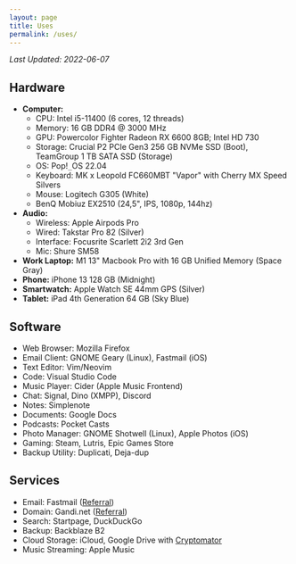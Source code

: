 ```yaml
---
layout: page
title: Uses
permalink: /uses/
---
```

*Last Updated: 2022-06-07*

## Hardware

* **Computer:**
	+ CPU: Intel i5-11400 (6 cores, 12 threads)
	+ Memory: 16 GB DDR4 @ 3000 MHz
	+ GPU: Powercolor Fighter Radeon RX 6600 8GB; Intel HD 730
	+ Storage: Crucial P2 PCIe Gen3 256 GB NVMe SSD (Boot), TeamGroup 1 TB SATA SSD (Storage)
	+ OS: Pop!`_`OS 22.04
	+ Keyboard: MK x Leopold FC660MBT "Vapor" with Cherry MX Speed Silvers
	+ Mouse: Logitech G305 (White)
	+ BenQ Mobiuz EX2510 (24,5", IPS, 1080p, 144hz)
* **Audio:**
	* Wireless: Apple Airpods Pro
	* Wired: Takstar Pro 82 (Silver)
	* Interface: Focusrite Scarlett 2i2 3rd Gen
	* Mic: Shure SM58
* **Work Laptop:** M1 13" Macbook Pro with 16 GB Unified Memory (Space Gray)
* **Phone:** iPhone 13 128 GB (Midnight)
* **Smartwatch:** Apple Watch SE 44mm GPS (Silver)
* **Tablet:** iPad 4th Generation 64 GB (Sky Blue)

## Software
* Web Browser: Mozilla Firefox
* Email Client: GNOME Geary (Linux), Fastmail (iOS)
* Text Editor: Vim/Neovim
* Code: Visual Studio Code
* Music Player: Cider (Apple Music Frontend)
* Chat: Signal, Dino (XMPP), Discord
* Notes: Simplenote
* Documents: Google Docs
* Podcasts: Pocket Casts
* Photo Manager: GNOME Shotwell (Linux), Apple Photos (iOS)
* Gaming: Steam, Lutris, Epic Games Store
* Backup Utility: Duplicati, Deja-dup

## Services
* Email: Fastmail ([Referral](https://ref.fm/u24999624))
* Domain: Gandi.net ([Referral](https://gandi.link/f/c862dae1))
* Search: Startpage, DuckDuckGo
* Backup: Backblaze B2
* Cloud Storage: iCloud, Google Drive with [Cryptomator](/blog/2021/12/27/usingcryptomator-for-cheap-private-cloud-storage/) 
* Music Streaming: Apple Music
